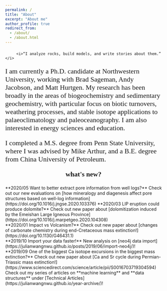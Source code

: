 ```yaml
---
permalink: /
title: "About"
excerpt: "About me"
author_profile: true
redirect_from:
  - /about/
  - /about.html
---
```

<p style="font-family:PT Serif;font-size:22px;text-align:center">

         <i>“I analyze rocks, build models, and write stories about them.” </i>
</p>
<p style="font-family:PT Serif;font-size:22px;text-align:left">
         I am currently a Ph.D. candidate at Northwestern University, working with Brad Sageman, Andy Jacobson, and Matt Hurtgen. My research has been broadly in the areas of biogeochemistry and sedimentary geochemistry, with particular focus on biotic turnovers, weathering processes, and stable isotope applications to palaeoclimatology and paleoceanography. I am also interested in energy sciences and education.
</p>
<p style="font-family:PT Serif;font-size:22px;text-align:left">         
         I completed a M.S. degree from Penn State University, where I was advised by Mike Arthur, and a B.E. degree from China University of Petroleum.
</p>

<p style="font-family:PT Serif;font-size:22px;text-align:center">
    <b> what's new? </b>
</p>
**2020/05 Want to better extract pore information from well logs?** Check out our new evaluations on [how mineralogy and diagenesis affect pore structures based on well-log information](https://doi.org/10.1016/j.jngse.2020.103376)
**2020/03 LIP eruption could produce dolomite?** Check out new paper about [dolomitization induced by the Emeishan Large Igneous Province](https://doi.org/10.1016/j.marpetgeo.2020.104308)
<br>
**2020/01 Impact vs Volcanism?** Check out new paper about [changes of carbonate chemistry during end-Cretaceous mass extinction!](https://doi.org/10.1130/G46431.1)
<br>
**2019/10 Import your data faster!** New analysis on [neo4j data import](https://julianwangnwu.github.io/posts/2019/06/import-neo4j/)!
<br>
**2019/09 One of the biggest Ca isotope excursions in the biggest mass extinction?** Check out new paper about [Ca and Sr cycle during Permian-Triassic mass extinction!](https://www.sciencedirect.com/science/article/pii/S0016703719304594)
<br>
Check out my series of articles on **machine learning** and **data structures** under [Technical Articles](https://julianwangnwu.github.io/year-archive/)!

